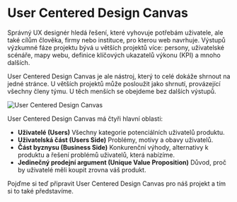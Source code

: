 # User Centered Design Canvas

Správný UX designér hledá řešení, které vyhovuje potřebám uživatele, ale také cílům člověka, firmy nebo instituce, pro kterou web navrhuje. Výstupů výzkumné fáze projektu bývá u větších projektů více: persony, uživatelské scénáře, mapy webu, definice klíčových ukazatelů výkonu (KPI) a mnoho dalších. 

User Centered Design Canvas je ale nástroj, který to celé dokáže shrnout na jedné stránce. U větších projektů může posloužit jako shrnutí, provázející všechny členy týmu. U těch menších se obejdeme bez dalších výstupů.

![User Centered Design Canvas](dist/images/vdwd/original/design-canvas.png)

User Centered Design Canvas má čtyři hlavní oblasti:

* **Uživatelé (Users)**
Všechny kategorie potenciálních uživatelů produktu.
* **Uživatelská část (Users Side)**
Problémy, motivy a obavy uživatelů.
* **Část byznysu (Business Side)**
Konkurenční výhody, alternativy k produktu a řešení problémů uživatelů, která nabízíme.
* **Jedinečný prodejní argument (Unique Value Proposition)**
Důvod, proč by uživatelé měli koupit zrovna váš produkt.

Pojďme si teď připravit User Centered Design Canvas pro náš projekt a tím si to také představíme.

